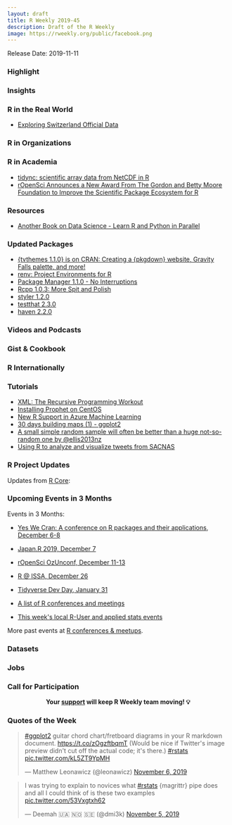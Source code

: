 ```yaml
---
layout: draft
title: R Weekly 2019-45
description: Draft of the R Weekly
image: https://rweekly.org/public/facebook.png
---
```


Release Date: 2019-11-11

###  Highlight




### Insights




### R in the Real World

+ [Exploring Switzerland Official Data](http://felixluginbuhl.com/swiss-data/)

###  R in Organizations



###  R in Academia

+ [tidync: scientific array data from NetCDF in R](https://ropensci.org/blog/2019/11/05/tidync/)
+ [rOpenSci Announces a New Award From The Gordon and Betty Moore Foundation to Improve the Scientific Package Ecosystem for R](https://ropensci.org/blog/2019/11/06/scientific-package-ecosystem/)

###  Resources

+ [Another Book on Data Science - Learn R and Python in Parallel](https://anotherbookondatascience.com)

### Updated Packages

+ [{tvthemes 1.1.0} is on CRAN: Creating a {pkgdown} website, Gravity Falls palette, and more!](http://Ryo-N7.github.io/2019-11-04-tvthemes-1.1.0-announcement/)
+ [renv: Project Environments for R](https://blog.rstudio.com/2019/11/06/renv-project-environments-for-r/)
+ [Package Manager 1.1.0 - No Interruptions](https://blog.rstudio.com/2019/11/07/package-manager-v1-1-no-interruptions/)
+ [Rcpp 1.0.3: More Spit and Polish](http://dirk.eddelbuettel.com/blog/2019/11/09#rcpp_1.0.3)
+ [styler 1.2.0](https://www.tidyverse.org/blog/2019/11/styler-1-2-0/)
+ [testthat 2.3.0](https://www.tidyverse.org/blog/2019/11/testthat-2-3-0/)
+ [haven 2.2.0](https://www.tidyverse.org/blog/2019/11/haven-2-2-0/)

###  Videos and Podcasts



### Gist & Cookbook



### R Internationally



###  Tutorials

+ [XML: The Recursive Programming Workout](https://www.garrickadenbuie.com/blog/recursive-xml-workout/)
+ [Installing Prophet on CentOS](https://datawookie.netlify.com/blog/2019/11/installing-prophet-on-centos/)
+ [New R Support in Azure Machine Learning](https://blog.revolutionanalytics.com/2019/11/r-in-azure-machine-learning.html)
+ [30 days building maps (1) - ggplot2](https://statnmap.com/2019-11-08-30daymapchallenge-building-maps-1/)
+ [A small simple random sample will often be better than a huge not-so-random one by @ellis2013nz](http://freerangestats.info/blog/2019/11/09/sampling-from-urns)
+ [Using R to analyze and visualize tweets from SACNAS](https://www.raynamharris.com/blog/sacnas_rtweet/)


<!--<div class="post-more-begin></div><div class="post-more-end"></div>-->

###  R Project Updates

Updates from [R Core](http://developer.r-project.org/blosxom.cgi/R-devel/NEWS):


###  Upcoming Events in 3 Months

Events in 3 Months:

+ [Yes We Cran: A conference on R packages and their applications, December 6-8](https://www.thinksisu.org/event/yeswecran/)

+ [Japan.R 2019, December 7](https://japanr.connpass.com/event/154070/)

+ [rOpenSci OzUnconf, December 11-13](https://ozunconf19.ropensci.org/)

+ [R @ ISSA, December 26](https://r-iisa2019.rbind.io/)

+ [Tidyverse Dev Day, January 31](https://www.tidyverse.org/blog/2019/11/tidyverse-dev-day-2020/)

+ [A list of R conferences and meetings](https://jumpingrivers.github.io/meetingsR/events.html)

+ [This week's local R-User and applied stats events](https://community.rstudio.com/c/irl)


More past events at [R conferences & meetups](https://conf.rweekly.org).


### Datasets



### Jobs




###  Call for Participation


<p class="hide-support added-hostname support-rweekly" style="text-align: center;font-weight: bold;">Your <a class="non-visited externalLink" href="https://www.patreon.com/rweekly" onclick="pas(this)">support</a> will keep R Weekly team moving! 💡</p>

###  Quotes of the Week

<blockquote class="twitter-tweet"><p lang="en" dir="ltr"><a href="https://twitter.com/hashtag/ggplot2?src=hash&amp;ref_src=twsrc%5Etfw">#ggplot2</a> guitar chord chart/fretboard diagrams in your R markdown document. <a href="https://t.co/zOgzftbqmT">https://t.co/zOgzftbqmT</a> (Would be nice if Twitter&#39;s image preview didn&#39;t cut off the actual code; it&#39;s there.) <a href="https://twitter.com/hashtag/rstats?src=hash&amp;ref_src=twsrc%5Etfw">#rstats</a> <a href="https://t.co/kL5ZT9YpMH">pic.twitter.com/kL5ZT9YpMH</a></p>&mdash; Matthew Leonawicz (@leonawicz) <a href="https://twitter.com/leonawicz/status/1191954792668704768?ref_src=twsrc%5Etfw">November 6, 2019</a></blockquote>

<blockquote class="twitter-tweet"><p lang="en" dir="ltr">I was trying to explain to novices what <a href="https://twitter.com/hashtag/rstats?src=hash&amp;ref_src=twsrc%5Etfw">#rstats</a> {magrittr} pipe does and all I could think of is these two examples <a href="https://t.co/53Vxgtxh62">pic.twitter.com/53Vxgtxh62</a></p>&mdash; Deemah 🇺🇦 🇳🇴 🇸🇪 (@dmi3k) <a href="https://twitter.com/dmi3k/status/1191824875842879489?ref_src=twsrc%5Etfw">November 5, 2019</a></blockquote>
